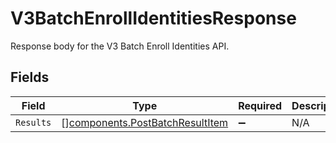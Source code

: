 # V3BatchEnrollIdentitiesResponse

Response body for the V3 Batch Enroll Identities API.


## Fields

| Field                                                                              | Type                                                                               | Required                                                                           | Description                                                                        |
| ---------------------------------------------------------------------------------- | ---------------------------------------------------------------------------------- | ---------------------------------------------------------------------------------- | ---------------------------------------------------------------------------------- |
| `Results`                                                                          | [][components.PostBatchResultItem](../../models/components/postbatchresultitem.md) | :heavy_minus_sign:                                                                 | N/A                                                                                |